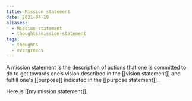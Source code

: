```yaml
---
title: Mission statement
date: 2021-04-19
aliases:
  - Mission statement
  - thoughts/mission-statement
tags:
  - thoughts
  - evergreens
---
```

A mission statement is the description of actions that one is committed to do to get towards one’s vision described in the [[vision statement]] and fulfill one's [[purpose]] indicated in the [[purpose statement]].

Here is [[my mission statement]].
